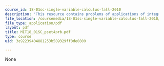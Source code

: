 ```yaml
---
course_id: 18-01sc-single-variable-calculus-fall-2010
description: 'This resource contains problems of applications of integration. '
file_location: /coursemedia/18-01sc-single-variable-calculus-fall-2010/3e92239404881253b589329ff8de0800_MIT18_01SC_pset4prb.pdf
file_type: application/pdf
layout: pdf
title: MIT18_01SC_pset4prb.pdf
type: course
uid: 3e92239404881253b589329ff8de0800

---
```

None